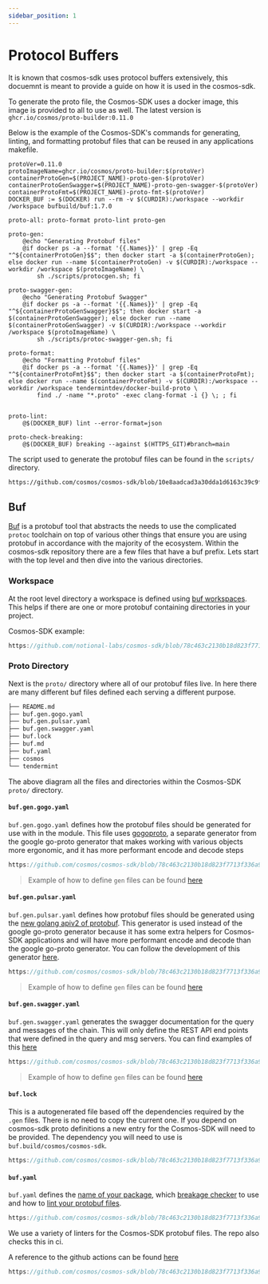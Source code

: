 ```yaml
---
sidebar_position: 1
---
```



# Protocol Buffers

It is known that cosmos-sdk uses protocol buffers extensively, this docuemnt is meant to provide a guide on how it is used in the cosmos-sdk. 

To generate the proto file, the Cosmos-SDK uses a docker image, this image is provided to all to use as well. The latest version is `ghcr.io/cosmos/proto-builder:0.11.0`

Below is the example of the Cosmos-SDK's commands for generating, linting, and formatting protobuf files that can be reused in any applications makefile. 
```
protoVer=0.11.0
protoImageName=ghcr.io/cosmos/proto-builder:$(protoVer)
containerProtoGen=$(PROJECT_NAME)-proto-gen-$(protoVer)
containerProtoGenSwagger=$(PROJECT_NAME)-proto-gen-swagger-$(protoVer)
containerProtoFmt=$(PROJECT_NAME)-proto-fmt-$(protoVer)
DOCKER_BUF := $(DOCKER) run --rm -v $(CURDIR):/workspace --workdir /workspace bufbuild/buf:1.7.0

proto-all: proto-format proto-lint proto-gen

proto-gen:
	@echo "Generating Protobuf files"
	@if docker ps -a --format '{{.Names}}' | grep -Eq "^${containerProtoGen}$$"; then docker start -a $(containerProtoGen); else docker run --name $(containerProtoGen) -v $(CURDIR):/workspace --workdir /workspace $(protoImageName) \
		sh ./scripts/protocgen.sh; fi

proto-swagger-gen:
	@echo "Generating Protobuf Swagger"
	@if docker ps -a --format '{{.Names}}' | grep -Eq "^${containerProtoGenSwagger}$$"; then docker start -a $(containerProtoGenSwagger); else docker run --name $(containerProtoGenSwagger) -v $(CURDIR):/workspace --workdir /workspace $(protoImageName) \
		sh ./scripts/protoc-swagger-gen.sh; fi

proto-format:
	@echo "Formatting Protobuf files"
	@if docker ps -a --format '{{.Names}}' | grep -Eq "^${containerProtoFmt}$$"; then docker start -a $(containerProtoFmt); else docker run --name $(containerProtoFmt) -v $(CURDIR):/workspace --workdir /workspace tendermintdev/docker-build-proto \
		find ./ -name "*.proto" -exec clang-format -i {} \; ; fi


proto-lint:
	@$(DOCKER_BUF) lint --error-format=json

proto-check-breaking:
	@$(DOCKER_BUF) breaking --against $(HTTPS_GIT)#branch=main
```

The script used to generate the protobuf files can be found in the `scripts/` directory. 

```sh reference
https://github.com/cosmos/cosmos-sdk/blob/10e8aadcad3a30dda1d6163c39c9f86b4a877e54/scripts/protocgen.sh#L1-L37
```

## Buf

[Buf](https://buf.build) is a protobuf tool that abstracts the needs to use the complicated `protoc` toolchain on top of various other things that ensure you are using protobuf in accordance with the majority of the ecosystem. Within the cosmos-sdk repository there are a few files that have a buf prefix. Lets start with the top level and then dive into the various directories. 

### Workspace

At the root level directory a workspace is defined using [buf workspaces](https://docs.buf.build/configuration/v1/buf-work-yaml). This helps if there are one or more protobuf containing directories in your project. 

Cosmos-SDK example: 
```go reference
https://github.com/notional-labs/cosmos-sdk/blob/78c463c2130b18d823f7713f336a9b76e7b6d8b8/buf.work.yaml#L6-L9
```

### Proto Directory

Next is the `proto/` directory where all of our protobuf files live. In here there are many different buf files defined each serving a different purpose. 

```bash
├── README.md
├── buf.gen.gogo.yaml
├── buf.gen.pulsar.yaml
├── buf.gen.swagger.yaml
├── buf.lock
├── buf.md
├── buf.yaml
├── cosmos
└── tendermint
```

The above diagram all the files and directories within the Cosmos-SDK `proto/` directory. 

#### `buf.gen.gogo.yaml`

`buf.gen.gogo.yaml` defines how the protobuf files should be generated for use with in the module. This file uses [gogoproto](https://github.com/gogo/protobuf), a separate generator from the google go-proto generator that makes working with various objects more ergonomic, and it has more performant encode and decode steps

```go reference
https://github.com/cosmos/cosmos-sdk/blob/78c463c2130b18d823f7713f336a9b76e7b6d8b8/proto/buf.gen.gogo.yaml#L1-l9
```

> Example of how to define `gen` files can be found [here](https://docs.buf.build/tour/generate-go-code)

#### `buf.gen.pulsar.yaml`

`buf.gen.pulsar.yaml` defines how protobuf files should be generated using the [new golang apiv2 of protobuf](https://go.dev/blog/protobuf-apiv2). This generator is used instead of the google go-proto generator because it has some extra helpers for Cosmos-SDK applications and will have more performant encode and decode than the google go-proto generator. You can follow the development of this generator [here](https://github.com/cosmos/cosmos-proto). 

```go reference
https://github.com/cosmos/cosmos-sdk/blob/78c463c2130b18d823f7713f336a9b76e7b6d8b8/proto/buf.gen.pulsar.yaml#L1-L18
```

> Example of how to define `gen` files can be found [here](https://docs.buf.build/tour/generate-go-code)

#### `buf.gen.swagger.yaml`

`buf.gen.swagger.yaml` generates the swagger documentation for the query and messages of the chain. This will only define the REST API end points that were defined in the query and msg servers. You can find examples of this [here](https://github.com/cosmos/cosmos-sdk/blob/78c463c2130b18d823f7713f336a9b76e7b6d8b8/proto/cosmos/bank/v1beta1/query.proto#L19)

```go reference
https://github.com/cosmos/cosmos-sdk/blob/78c463c2130b18d823f7713f336a9b76e7b6d8b8/proto/buf.gen.swagger.yaml#L1-L6
```

> Example of how to define `gen` files can be found [here](https://docs.buf.build/tour/generate-go-code)

#### `buf.lock`

This is a autogenerated file based off the dependencies required by the `.gen` files. There is no need to copy the current one. If you depend on cosmos-sdk proto definitions a new entry for the Cosmos-SDK will need to be provided. The dependency you will need to use is `buf.build/cosmos/cosmos-sdk`.

```go reference
https://github.com/cosmos/cosmos-sdk/blob/78c463c2130b18d823f7713f336a9b76e7b6d8b8/proto/buf.lock#L1-L16
```

#### `buf.yaml`

`buf.yaml` defines the [name of your package](https://github.com/cosmos/cosmos-sdk/blob/78c463c2130b18d823f7713f336a9b76e7b6d8b8/proto/buf.yaml#L3), which [breakage checker](https://docs.buf.build/tour/detect-breaking-changes) to use and how to [lint your protobuf files](https://docs.buf.build/tour/lint-your-api). 

```go reference
https://github.com/cosmos/cosmos-sdk/blob/78c463c2130b18d823f7713f336a9b76e7b6d8b8/proto/buf.yaml#L1-L24
```

We use a variety of linters for the Cosmos-SDK protobuf files. The repo also checks this in ci. 

A reference to the github actions can be found [here](https://github.com/cosmos/cosmos-sdk/blob/78c463c2130b18d823f7713f336a9b76e7b6d8b8/.github/workflows/proto.yml#L1-L32)

```go reference
https://github.com/cosmos/cosmos-sdk/blob/78c463c2130b18d823f7713f336a9b76e7b6d8b8/.github/workflows/proto.yml#L1-L32
```
